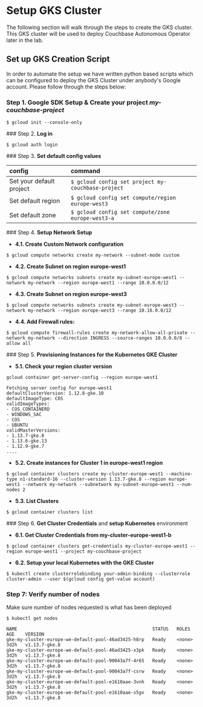 # Setup GKS Cluster

The following section will walk through the steps to create the GKS cluster.  This GKS cluster will be used to deploy Couchbase Autonomous Operator later in the lab.

## Set up GKS Creation Script

 In order to automate the setup we have written python based scripts which can be configured to deploy the GKS Cluster under anybody's Google account. Please follow through the steps below:

### Step 1. Google SDK Setup & Create your project **_my-couchbase-project_** 
```
$ gcloud init --console-only
```

### Step 2. **Log in** 
```
$ gcloud auth login
```

### Step 3. **Set default config values**

|config| command |
| :--- | :--- |
| Set your default project | ``` $ gcloud config set project my-couchbase-project ```|
| Set default region | ```$ gcloud config set compute/region europe-west3```|
| Set default zone | ```$ gcloud config set compute/zone europe-west3-a```|


### Step 4. **Setup Network Setup**

*   **4.1. Create Custom Network configuration**
```  
$ gcloud compute networks create my-network --subnet-mode custom
```

*   **4.2. Create Subnet on region europe-west1**
```
$ gcloud compute networks subnets create my-subnet-europe-west1 --network my-network --region europe-west1 --range 10.0.0.0/12
```
*   **4.3. Create Subnet on region europe-west3**
```
$ gcloud compute networks subnets create my-subnet-europe-west3 --network my-network --region europe-west3 --range 10.16.0.0/12
```
*   **4.4. Add Firewall rules:**
```
$ gcloud compute firewall-rules create my-network-allow-all-private --network my-network --direction INGRESS --source-ranges 10.0.0.0/8 --allow all
```

### Step 5. **Provisioning Instances for the Kubernetes GKE Cluster**

*   **5.1. Check your region cluster version**

```
gcloud container get-server-config --region europe-west1

Fetching server config for europe-west1
defaultClusterVersion: 1.12.8-gke.10
defaultImageType: COS
validImageTypes:
- COS_CONTAINERD
- WINDOWS_SAC
- COS
- UBUNTU
validMasterVersions:
- 1.13.7-gke.8
- 1.13.6-gke.13
- 1.12.9-gke.7
....
```

*   **5.2. Create instances for Cluster 1 in europe-west1 region**

```
$ gcloud container clusters create my-cluster-europe-west1 --machine-type n1-standard-16 --cluster-version 1.13.7-gke.8 --region europe-west1 --network my-network --subnetwork my-subnet-europe-west1 --num-nodes 2
```


*   **5.3. List Clusters**

```
$ gcloud container clusters list
```

### Step 6. **Get Cluster Credentials** and **setup Kubernetes** environment

*   **6.1. Get Cluster Credentials from my-cluster-europe-west1-b**
```
$ gcloud container clusters get-credentials my-cluster-europe-west1 --region europe-west1 --project my-couchbase-project
```

*   **6.2. Setup your local Kubernetes with the GKE Cluster**
```
$ kubectl create clusterrolebinding your-admin-binding --clusterrole cluster-admin --user $(gcloud config get-value account)
```


### Step 7: Verify number of nodes
Make sure number of nodes requested is what has been deployed

```
$ kubectl get nodes

NAME                                                  STATUS   ROLES    AGE    VERSION
gke-my-cluster-europe-we-default-pool-46ad3425-h8rp   Ready    <none>   3d2h   v1.13.7-gke.8
gke-my-cluster-europe-we-default-pool-46ad3425-x3pk   Ready    <none>   3d2h   v1.13.7-gke.8
gke-my-cluster-europe-we-default-pool-90043a7f-4r65   Ready    <none>   3d2h   v1.13.7-gke.8
gke-my-cluster-europe-we-default-pool-90043a7f-csrw   Ready    <none>   3d2h   v1.13.7-gke.8
gke-my-cluster-europe-we-default-pool-e1610aae-3vnh   Ready    <none>   3d2h   v1.13.7-gke.8
gke-my-cluster-europe-we-default-pool-e1610aae-s5gv   Ready    <none>   3d2h   v1.13.7-gke.8
```

